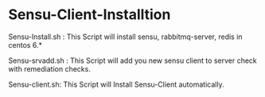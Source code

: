 # Sensu-Client-Installtion
Sensu-Install.sh : This Script will install sensu, rabbitmq-server, redis in centos 6.*

Sensu-srvadd.sh : This Script will add you new sensu client to server check with remediation checks.

Sensu-client.sh: This Script will Install Sensu-Client automatically. 
